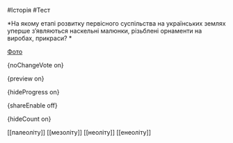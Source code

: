 #Історія #Тест

*На якому етапі розвитку первісного суспільства на українських землях  уперше з’являються наскельні малюнки, різьблені орнаменти на виробах,  прикраси? *

[Фото](https://zno.osvita.ua//doc/images/znotest/10/1034/1_3.jpg)

{noChangeVote on}

{preview on}

{hideProgress on}

{shareEnable off}

{hideCount on}

[[палеоліту]]
[[мезоліту]]
[[неоліту]]
[[енеоліту]]
